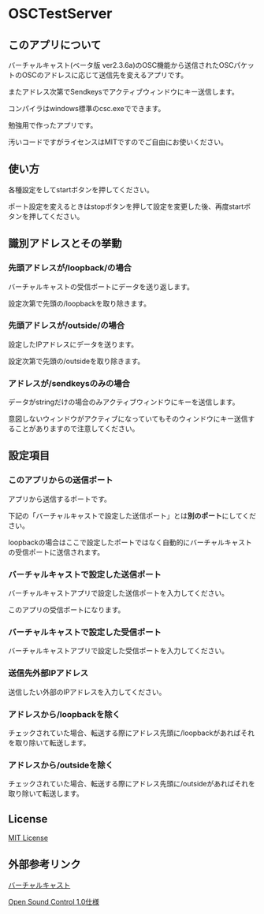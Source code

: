 # OSCTestServer

## このアプリについて
バーチャルキャスト(ベータ版 ver2.3.6a)のOSC機能から送信されたOSCパケットのOSCのアドレスに応じて送信先を変えるアプリです。

またアドレス次第でSendkeysでアクティブウィンドウにキー送信します。

コンパイラはwindows標準のcsc.exeでできます。

勉強用で作ったアプリです。

汚いコードですがライセンスはMITですのでご自由にお使いください。

## 使い方
各種設定をしてstartボタンを押してください。

ポート設定を変えるときはstopボタンを押して設定を変更した後、再度startボタンを押してください。

## 識別アドレスとその挙動
### 先頭アドレスが/loopback/の場合
バーチャルキャストの受信ポートにデータを送り返します。

設定次第で先頭の/loopbackを取り除きます。
### 先頭アドレスが/outside/の場合
設定したIPアドレスにデータを送ります。

設定次第で先頭の/outsideを取り除きます。

### アドレスが/sendkeysのみの場合
データがstringだけの場合のみアクティブウィンドウにキーを送信します。

意図しないウィンドウがアクティブになっていてもそのウィンドウにキー送信することがありますので注意してください。

## 設定項目
### このアプリからの送信ポート
アプリから送信するポートです。

下記の「バーチャルキャストで設定した送信ポート」とは**別のポート**にしてください。

loopbackの場合はここで設定したポートではなく自動的にバーチャルキャストの受信ポートに送信されます。

### バーチャルキャストで設定した送信ポート
バーチャルキャストアプリで設定した送信ポートを入力してください。

このアプリの受信ポートになります。

### バーチャルキャストで設定した受信ポート
バーチャルキャストアプリで設定した受信ポートを入力してください。

### 送信先外部IPアドレス
送信したい外部のIPアドレスを入力してください。

### アドレスから/loopbackを除く
チェックされていた場合、転送する際にアドレス先頭に/loopbackがあればそれを取り除いて転送します。

### アドレスから/outsideを除く
チェックされていた場合、転送する際にアドレス先頭に/outsideがあればそれを取り除いて転送します。
## License
[MIT License](https://github.com/teiron3/OSCTestServer/blob/main/LICENSE)
## 外部参考リンク
[バーチャルキャスト](https://virtualcast.jp/)

[Open Sound Control 1.0仕様](http://veritas-vos-liberabit.com/trans/OSC/OSC-spec-1_0.html)

